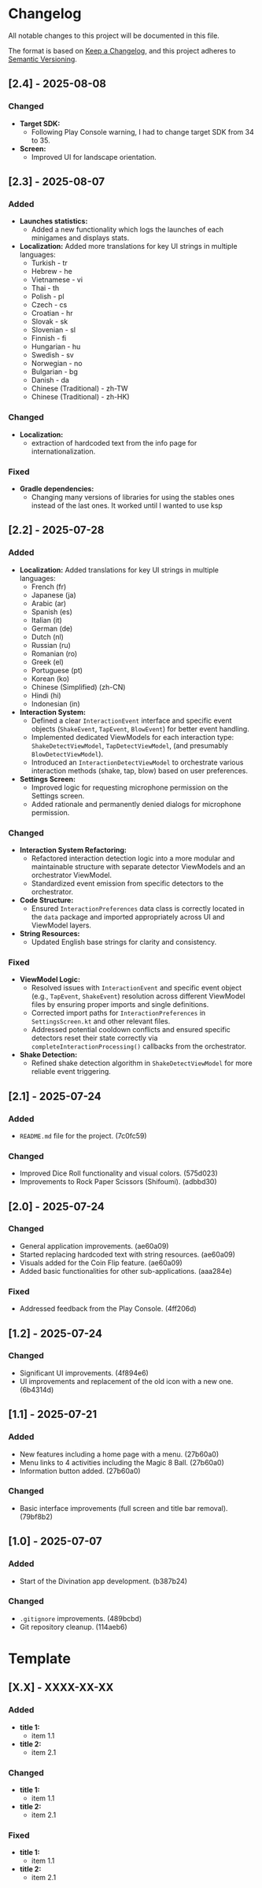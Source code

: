# Changelog

All notable changes to this project will be documented in this file.

The format is based on [Keep a Changelog](https://keepachangelog.com/en/1.0.0/),
and this project adheres to [Semantic Versioning](https://semver.org/spec/v2.0.0.html).

## [2.4] - 2025-08-08

### Changed
- **Target SDK:**
  - Following Play Console warning, I had to change target SDK from 34 to 35.
- **Screen:**
  - Improved UI for landscape orientation.

## [2.3] - 2025-08-07

### Added
- **Launches statistics:** 
    - Added a new functionality which logs the launches of each minigames and displays stats.
- **Localization:** Added more translations for key UI strings in multiple languages:
    - Turkish - tr
    - Hebrew - he
    - Vietnamese - vi
    - Thai - th
    - Polish - pl
    - Czech - cs
    - Croatian - hr
    - Slovak - sk
    - Slovenian - sl
    - Finnish - fi
    - Hungarian - hu
    - Swedish - sv
    - Norwegian - no
    - Bulgarian - bg
    - Danish - da
    - Chinese (Traditional) - zh-TW
    - Chinese (Traditional) - zh-HK)

### Changed
- **Localization:**
    - extraction of hardcoded text from the info page for internationalization.

### Fixed
- **Gradle dependencies:**
    - Changing many versions of libraries for using the stables ones instead of the last ones. It worked until I wanted to use ksp 

## [2.2] - 2025-07-28

### Added
- **Localization:** Added translations for key UI strings in multiple languages:
    - French (fr)
    - Japanese (ja)
    - Arabic (ar)
    - Spanish (es)
    - Italian (it)
    - German (de)
    - Dutch (nl)
    - Russian (ru)
    - Romanian (ro)
    - Greek (el)
    - Portuguese (pt)
    - Korean (ko)
    - Chinese (Simplified) (zh-CN)
    - Hindi (hi)
    - Indonesian (in)
- **Interaction System:**
    - Defined a clear `InteractionEvent` interface and specific event objects (`ShakeEvent`, `TapEvent`, `BlowEvent`) for better event handling.
    - Implemented dedicated ViewModels for each interaction type: `ShakeDetectViewModel`, `TapDetectViewModel`, (and presumably `BlowDetectViewModel`).
    - Introduced an `InteractionDetectViewModel` to orchestrate various interaction methods (shake, tap, blow) based on user preferences.
- **Settings Screen:**
    - Improved logic for requesting microphone permission on the Settings screen.
    - Added rationale and permanently denied dialogs for microphone permission.

### Changed
- **Interaction System Refactoring:**
    - Refactored interaction detection logic into a more modular and maintainable structure with separate detector ViewModels and an orchestrator ViewModel.
    - Standardized event emission from specific detectors to the orchestrator.
- **Code Structure:**
    - Ensured `InteractionPreferences` data class is correctly located in the `data` package and imported appropriately across UI and ViewModel layers.
- **String Resources:**
    - Updated English base strings for clarity and consistency.

### Fixed
- **ViewModel Logic:**
    - Resolved issues with `InteractionEvent` and specific event object (e.g., `TapEvent`, `ShakeEvent`) resolution across different ViewModel files by ensuring proper imports and single definitions.
    - Corrected import paths for `InteractionPreferences` in `SettingsScreen.kt` and other relevant files.
    - Addressed potential cooldown conflicts and ensured specific detectors reset their state correctly via `completeInteractionProcessing()` callbacks from the orchestrator.
- **Shake Detection:**
    - Refined shake detection algorithm in `ShakeDetectViewModel` for more reliable event triggering.

## [2.1] - 2025-07-24

### Added
- `README.md` file for the project. (7c0fc59)

### Changed
- Improved Dice Roll functionality and visual colors. (575d023)
- Improvements to Rock Paper Scissors (Shifoumi). (adbbd30)

## [2.0] - 2025-07-24

### Changed
- General application improvements. (ae60a09)
- Started replacing hardcoded text with string resources. (ae60a09)
- Visuals added for the Coin Flip feature. (ae60a09)
- Added basic functionalities for other sub-applications. (aaa284e)

### Fixed
- Addressed feedback from the Play Console. (4ff206d)

## [1.2] - 2025-07-24

### Changed
- Significant UI improvements. (4f894e6)
- UI improvements and replacement of the old icon with a new one. (6b4314d)

## [1.1] - 2025-07-21

### Added
- New features including a home page with a menu. (27b60a0)
- Menu links to 4 activities including the Magic 8 Ball. (27b60a0)
- Information button added. (27b60a0)

### Changed
- Basic interface improvements (full screen and title bar removal). (79bf8b2)

## [1.0] - 2025-07-07

### Added
- Start of the Divination app development. (b387b24)

### Changed
- `.gitignore` improvements. (489bcbd)
- Git repository cleanup. (114aeb6)

# Template

## [X.X] - XXXX-XX-XX

### Added
- **title 1:**
  - item 1.1
- **title 2:**
  - item 2.1

### Changed
- **title 1:**
  - item 1.1
- **title 2:**
  - item 2.1

### Fixed
- **title 1:**
  - item 1.1
- **title 2:**
  - item 2.1